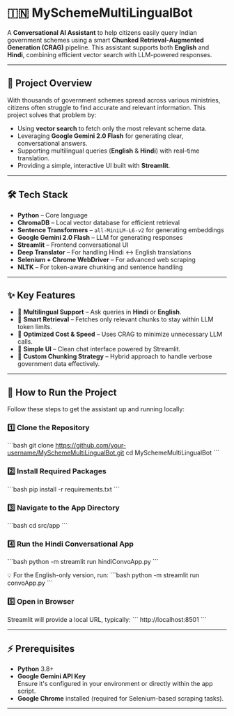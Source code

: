 
# 🇮🇳 MySchemeMultiLingualBot

A **Conversational AI Assistant** to help citizens easily query Indian government schemes using a smart **Chunked Retrieval-Augmented Generation (CRAG)** pipeline. This assistant supports both **English** and **Hindi**, combining efficient vector search with LLM-powered responses.

---

## 🚀 Project Overview

With thousands of government schemes spread across various ministries, citizens often struggle to find accurate and relevant information. This project solves that problem by:

- Using **vector search** to fetch only the most relevant scheme data.
- Leveraging **Google Gemini 2.0 Flash** for generating clear, conversational answers.
- Supporting multilingual queries (**English** & **Hindi**) with real-time translation.
- Providing a simple, interactive UI built with **Streamlit**.

---

## 🛠️ Tech Stack

- **Python** – Core language
- **ChromaDB** – Local vector database for efficient retrieval
- **Sentence Transformers** – `all-MiniLM-L6-v2` for generating embeddings
- **Google Gemini 2.0 Flash** – LLM for generating responses
- **Streamlit** – Frontend conversational UI
- **Deep Translator** – For handling Hindi ↔ English translations
- **Selenium + Chrome WebDriver** – For advanced web scraping
- **NLTK** – For token-aware chunking and sentence handling

---

## ✨ Key Features

- 🔹 **Multilingual Support** – Ask queries in **Hindi** or **English**.
- 🔹 **Smart Retrieval** – Fetches only relevant chunks to stay within LLM token limits.
- 🔹 **Optimized Cost & Speed** – Uses CRAG to minimize unnecessary LLM calls.
- 🔹 **Simple UI** – Clean chat interface powered by Streamlit.
- 🔹 **Custom Chunking Strategy** – Hybrid approach to handle verbose government data effectively.


---

## 🚀 How to Run the Project

Follow these steps to get the assistant up and running locally:

### 1️⃣ Clone the Repository
\`\`\`bash
git clone https://github.com/your-username/MySchemeMultiLingualBot.git
cd MySchemeMultiLingualBot
\`\`\`

### 2️⃣ Install Required Packages
\`\`\`bash
pip install -r requirements.txt
\`\`\`

### 3️⃣ Navigate to the App Directory
\`\`\`bash
cd src/app
\`\`\`

### 4️⃣ Run the Hindi Conversational App
\`\`\`bash
python -m streamlit run hindiConvoApp.py
\`\`\`

💡 For the English-only version, run:
\`\`\`bash
python -m streamlit run convoApp.py
\`\`\`

### 5️⃣ Open in Browser
Streamlit will provide a local URL, typically:
\`\`\`
http://localhost:8501
\`\`\`

---

## ⚡ Prerequisites

- **Python** 3.8+
- **Google Gemini API Key**  
  Ensure it's configured in your environment or directly within the app script.
- **Google Chrome** installed (required for Selenium-based scraping tasks).

---

